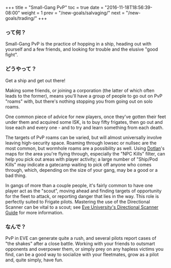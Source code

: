 +++ title = "Small-Gang PvP" toc = true date = "2016-11-18T18:56:39-08:00" weight = 1 prev = "/new-goals/salvaging/" next = "/new-goals/trading/" +++

### って何？

Small-Gang PvP is the practice of hopping in a ship, heading out with yourself and a few friends, and looking for trouble and the elusive "good fight".

### どうやって？

Get a ship and get out there!

Making some friends, or joining a corporation (the latter of which often leads to the former), means you'll have a group of people to go out on PvP "roams" with, but there's nothing stopping you from going out on solo roams.

One common piece of advice for new players, once they've gotten their feet under them and acquired some ISK, is to buy fifty frigates, then go out and lose each and every one - and to try and learn something from each death.

The targets of PvP roams can be varied, but will almost universally involve leaving high-security space. Roaming through lowsec or nullsec are the most common, but wormhole roams are a possibility as well. Using <a href=evemaps.dotlan.net>Dotlan</a>'s maps for the area you're flying through, especially the "NPC Kills" filter, can help you pick out areas with player activity; a large number of "Ship/Pod Kills" may indicate a gatecamp waiting to pick off anyone who comes through, which, depending on the size of your gang, may be a good or a bad thing.

In gangs of more than a couple people, it's fairly common to have one player act as the "scout", moving ahead and finding targets of opportunity for the fleet to attack, or reporting danger that lies in the way. This role is perfectly suited to Frigate pilots. Mastering the use of the Directional Scanner can be vital to a scout; see <a href=http://wiki.eveuniversity.org/Directional_Scanner_Guide>Eve University's Directional Scanner Guide</a> for more information.

### なんで？

PvP in EVE can generate quite a rush, and several pilots report cases of "the shakes" after a close battle. Working with your friends to outsmart opponents and overpower them, or simply prey on any hapless victims you find, can be a good way to socialize with your fleetmates, grow as a pilot and, quite simply, have fun.